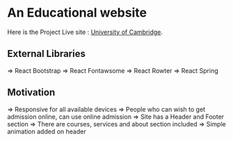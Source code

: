 # An Educational website

Here is the Project Live site :  [University of Cambridge](https://university-of-cambridge.netlify.app/services).

## External Libraries

=> React Bootstrap
=> React Fontawsome
=> React Rowter
=> React Spring

## Motivation
=> Responsive for all available devices
=> People who can wish to get admission online, can use online admission
=> Site has a Header and Footer section
=> There are courses, services and about section included
=> Simple animation added on header
